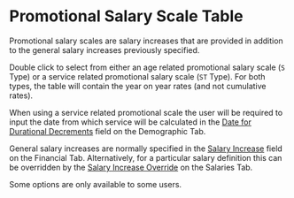 # Promotional Salary Scale Table

Promotional salary scales are salary increases that are provided in
addition to the general salary increases previously specified.

Double click to select from either an age related promotional salary
scale (`S` Type) or a service related promotional salary scale (`ST`
Type). For both types, the table will contain the year on year rates
(and not cumulative rates).

When using a service related promotional scale the user will be required
to input the date from which service will be calculated in the [Date for
Durational Decrements](actives_basis+durndate.md) field on the
Demographic Tab.

General salary increases are normally specified in the [Salary
Increase](actives_basis+salinc.md) field on the Financial Tab.
Alternatively, for a particular salary definition this can be overridden
by the [Salary Increase Override](actives_basis+salinf.md) on the
Salaries Tab.

Some options are only available to some users.
